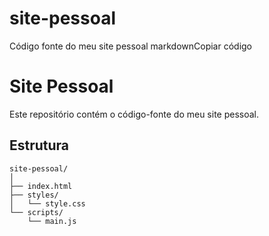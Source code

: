 # site-pessoal
Código fonte do meu site pessoal
markdownCopiar código
# Site Pessoal

Este repositório contém o código-fonte do meu site pessoal.

## Estrutura

```plaintext
site-pessoal/
│
├── index.html
├── styles/
│   └── style.css
└── scripts/
    └── main.js
